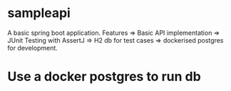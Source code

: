 # sampleapi

A basic spring boot application. 
Features
=> Basic API implementation
=> JUnit Testing with AssertJ
=> H2 db for test cases
=> dockerised postgres for development.

# Use a docker postgres to run db
